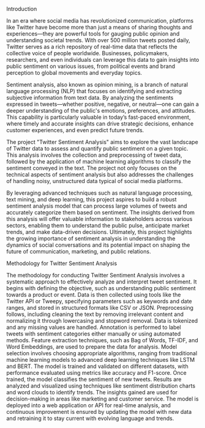 Introduction

In an era where social media has revolutionized communication, platforms like Twitter have become more than just a means of sharing thoughts and experiences—they are powerful tools for gauging public opinion and understanding societal trends. With over 500 million tweets posted daily, Twitter serves as a rich repository of real-time data that reflects the collective voice of people worldwide. Businesses, policymakers, researchers, and even individuals can leverage this data to gain insights into public sentiment on various issues, from political events and brand perception to global movements and everyday topics.

Sentiment analysis, also known as opinion mining, is a branch of natural language processing (NLP) that focuses on identifying and extracting subjective information from text data. By analyzing the sentiments expressed in tweets—whether positive, negative, or neutral—one can gain a deeper understanding of the public's emotions, preferences, and attitudes. This capability is particularly valuable in today’s fast-paced environment, where timely and accurate insights can drive strategic decisions, enhance customer experiences, and even predict future trends.

The project "Twitter Sentiment Analysis" aims to explore the vast landscape of Twitter data to assess and quantify public sentiment on a given topic. This analysis involves the collection and preprocessing of tweet data, followed by the application of machine learning algorithms to classify the sentiment conveyed in the text. The project not only focuses on the technical aspects of sentiment analysis but also addresses the challenges of handling noisy, unstructured data typical of social media platforms.

By leveraging advanced techniques such as natural language processing, text mining, and deep learning, this project aspires to build a robust sentiment analysis model that can process large volumes of tweets and accurately categorize them based on sentiment. The insights derived from this analysis will offer valuable information to stakeholders across various sectors, enabling them to understand the public pulse, anticipate market trends, and make data-driven decisions. Ultimately, this project highlights the growing importance of sentiment analysis in understanding the dynamics of social conversations and its potential impact on shaping the future of communication, marketing, and public relations.



Methodology for Twitter Sentiment Analysis

The methodology for conducting Twitter Sentiment Analysis involves a systematic approach to effectively analyze and interpret tweet sentiment. It begins with defining the objective, such as understanding public sentiment towards a product or event. Data is then collected using tools like the Twitter API or Tweepy, specifying parameters such as keywords and date ranges, and stored in structured formats like CSV or JSON. Preprocessing follows, including cleaning the text by removing irrelevant content and normalizing it through lowercasing and stopword removal. Data is tokenized and any missing values are handled. Annotation is performed to label tweets with sentiment categories either manually or using automated methods. Feature extraction techniques, such as Bag of Words, TF-IDF, and Word Embeddings, are used to prepare the data for analysis. Model selection involves choosing appropriate algorithms, ranging from traditional machine learning models to advanced deep learning techniques like LSTM and BERT. The model is trained and validated on different datasets, with performance evaluated using metrics like accuracy and F1-score. Once trained, the model classifies the sentiment of new tweets. Results are analyzed and visualized using techniques like sentiment distribution charts and word clouds to identify trends. The insights gained are used for decision-making in areas like marketing and customer service. The model is deployed into a web application or API for real-time analysis, and continuous improvement is ensured by updating the model with new data and retraining it to stay current with evolving language and trends.

